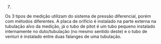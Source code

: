 7)

Os 3 tipos de medição utilizam do sistema de pressão diferencial, porém com métodos diferentes. A placa de orifício é instalado na parte externa na tubulação alvo da medição, já o tubo de pitot é um tubo pequeno instalado internamente no duto/tubulação (no mesmo sentido deste) e o tubo de venturi é instalado entre duas falanges de uma tubulação.
